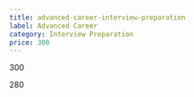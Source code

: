 ```yaml
---
title: advanced-career-interview-preparation
label: Advanced Career
category: Interview Preparation
price: 300
---
```

300

280
